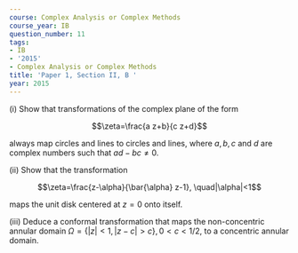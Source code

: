 ```yaml
---
course: Complex Analysis or Complex Methods
course_year: IB
question_number: 11
tags:
- IB
- '2015'
- Complex Analysis or Complex Methods
title: 'Paper 1, Section II, B '
year: 2015
---
```




(i) Show that transformations of the complex plane of the form

$$\zeta=\frac{a z+b}{c z+d}$$

always map circles and lines to circles and lines, where $a, b, c$ and $d$ are complex numbers such that $a d-b c \neq 0$.

(ii) Show that the transformation

$$\zeta=\frac{z-\alpha}{\bar{\alpha} z-1}, \quad|\alpha|<1$$

maps the unit disk centered at $z=0$ onto itself.

(iii) Deduce a conformal transformation that maps the non-concentric annular domain $\Omega=\{|z|<1,|z-c|>c\}, 0<c<1 / 2$, to a concentric annular domain.